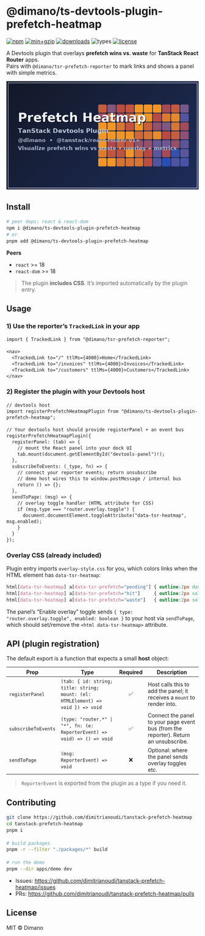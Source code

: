 # @dimano/ts-devtools-plugin-prefetch-heatmap

[![npm](https://img.shields.io/npm/v/@dimano/ts-devtools-plugin-prefetch-heatmap.svg)](https://www.npmjs.com/package/@dimano/ts-devtools-plugin-prefetch-heatmap)
[![min+gzip](https://img.shields.io/bundlephobia/minzip/@dimano/ts-devtools-plugin-prefetch-heatmap)](https://bundlephobia.com/package/@dimano/ts-devtools-plugin-prefetch-heatmap)
[![downloads](https://img.shields.io/npm/dm/@dimano/ts-devtools-plugin-prefetch-heatmap.svg)](https://www.npmjs.com/package/@dimano/ts-devtools-plugin-prefetch-heatmap)
![types](https://img.shields.io/badge/TypeScript-types-blue?logo=typescript)
[![license](https://img.shields.io/npm/l/@dimano/ts-devtools-plugin-prefetch-heatmap.svg)](#license)

A Devtools plugin that overlays **prefetch wins vs. waste** for **TanStack React Router** apps.  
Pairs with `@dimano/tsr-prefetch-reporter` to mark links and shows a panel with simple metrics.

<p align="center">
  <img alt="Prefetch Heatmap demo" src="https://raw.githubusercontent.com/dimitrianoudi/tanstack-prefetch-heatmap/main/assets/prefetch-heatmap-card.png" width="520" />
</p>

## Install

```bash
# peer deps: react & react-dom
npm i @dimano/ts-devtools-plugin-prefetch-heatmap
# or
pnpm add @dimano/ts-devtools-plugin-prefetch-heatmap
```

**Peers**

- `react` >= 18  
- `react-dom` >= 18

> The plugin **includes CSS**. It’s imported automatically by the plugin entry.

## Usage

### 1) Use the reporter’s `TrackedLink` in your app

```tsx
import { TrackedLink } from "@dimano/tsr-prefetch-reporter";

<nav>
  <TrackedLink to="/" ttlMs={4000}>Home</TrackedLink>
  <TrackedLink to="/invoices" ttlMs={4000}>Invoices</TrackedLink>
  <TrackedLink to="/customers" ttlMs={4000}>Customers</TrackedLink>
</nav>
```

### 2) Register the plugin with your Devtools host

```tsx
// devtools host
import registerPrefetchHeatmapPlugin from "@dimano/ts-devtools-plugin-prefetch-heatmap";

// Your devtools host should provide registerPanel + an event bus
registerPrefetchHeatmapPlugin({
  registerPanel: (tab) => {
    // mount the React panel into your dock UI
    tab.mount(document.getElementById("devtools-panel")!);
  },
  subscribeToEvents: (_type, fn) => {
    // connect your reporter events; return unsubscribe
    // demo host wires this to window.postMessage / internal bus
    return () => {};
  },
  sendToPage: (msg) => {
    // overlay toggle handler (HTML attribute for CSS)
    if (msg.type === "router.overlay.toggle") {
      document.documentElement.toggleAttribute("data-tsr-heatmap", msg.enabled);
    }
  }
});
```

### Overlay CSS (already included)

Plugin entry imports `overlay-style.css` for you, which colors links when the HTML
element has `data-tsr-heatmap`:

```css
html[data-tsr-heatmap] a[data-tsr-prefetch="pending"] { outline:2px dashed #f59e0b; box-shadow:0 0 0 3px rgba(245,158,11,.25); }
html[data-tsr-heatmap] a[data-tsr-prefetch="hit"]     { outline:2px solid  #22c55e; box-shadow:0 0 0 3px rgba(34,197,94,.25); }
html[data-tsr-heatmap] a[data-tsr-prefetch="waste"]   { outline:2px solid  #ef4444; box-shadow:0 0 0 3px rgba(239,68,68,.22); }
```

The panel’s “Enable overlay” toggle sends `{ type: "router.overlay.toggle", enabled: boolean }`
to your host via `sendToPage`, which should set/remove the `<html data-tsr-heatmap>` attribute.

## API (plugin registration)

The default export is a function that expects a small **host** object:

| Prop | Type | Required | Description |
| --- | --- | :--: | --- |
| `registerPanel` | `(tab: { id: string; title: string; mount: (el: HTMLElement) => void }) => void` | ✅ | Host calls this to add the panel; it receives a `mount` to render into. |
| `subscribeToEvents` | `(type: "router.*" \| "*", fn: (e: ReporterEvent) => void) => () => void` | ✅ | Connect the panel to your page event bus (from the reporter). Return an unsubscribe. |
| `sendToPage` | `(msg: ReporterEvent) => void` | ❌ | Optional: where the panel sends overlay toggles etc. |

> `ReporterEvent` is exported from the plugin as a type if you need it.

## Contributing

```bash
git clone https://github.com/dimitrianoudi/tanstack-prefetch-heatmap
cd tanstack-prefetch-heatmap
pnpm i

# build packages
pnpm -r --filter "./packages/*" build

# run the demo
pnpm --dir apps/demo dev
```

- Issues: https://github.com/dimitrianoudi/tanstack-prefetch-heatmap/issues  
- PRs: https://github.com/dimitrianoudi/tanstack-prefetch-heatmap/pulls

## License

MIT © Dimano
